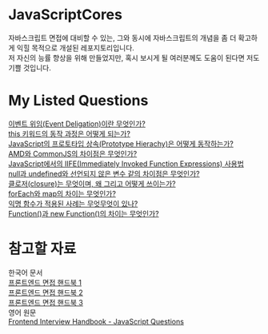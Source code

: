 # JavaScriptCores
자바스크립트 면접에 대비할 수 있는, 그와 동시에 자바스크립트의 개념을 좀 더 확고하게 익힐 목적으로 개설된 레포지토리입니다.   
저 자신의 능률 향상을 위해 만들었지만, 혹시 보시게 될 여러분께도 도움이 된다면 저도 기쁠 것입니다.

# My Listed Questions
[이벤트 위임(Event Deligation)이란 무엇인가?](https://github.com/kuman514/JavaScriptCores/blob/main/event%20delegation.html)   
[this 키워드의 동작 과정은 어떻게 되는가?](https://github.com/kuman514/JavaScriptCores/blob/main/this.html)   
[JavaScript의 프로토타입 상속(Prototype Hierachy)은 어떻게 동작하는가?](https://github.com/kuman514/JavaScriptCores/blob/main/prototype%20hierachy.html)   
[AMD와 CommonJS의 차이점은 무엇인가?](https://github.com/kuman514/JavaScriptCores/blob/main/AMD%20vs%20CommonJS.md)   
[JavaScript에서의 IIFE(Immediately Invoked Function Expressions) 사용법](https://github.com/kuman514/JavaScriptCores/blob/main/function%20iife.html)   
[null과 undefined와 선언되지 않은 변수 같의 차이점은 무엇인가?](https://github.com/kuman514/JavaScriptCores/blob/main/null%20undefined%20undeclared.html)   
[클로저(closure)는 무엇이며, 왜 그리고 어떻게 쓰이는가?](https://github.com/kuman514/JavaScriptCores/blob/main/closure.html)   
[forEach와 map의 차이는 무엇인가?](https://github.com/kuman514/JavaScriptCores/blob/main/foreach%20map.html)   
[익명 함수가 적용된 사례는 무엇무엇이 있나?](https://github.com/kuman514/JavaScriptCores/blob/main/anonymous%20function.html)   
[Function()과 new Function()의 차이는 무엇인가?](https://github.com/kuman514/JavaScriptCores/blob/main/function%20new%20function.html)

# 참고할 자료
한국어 문서   
[프론트엔드 면접 핸드북 1](https://blog.rhostem.com/posts/2020-04-12-fe-interview-handbook-js-1)   
[프론트엔드 면접 핸드북 2](https://blog.rhostem.com/posts/2020-04-13-fe-interview-handbook-js-2)   
[프론트엔드 면접 핸드북 3](https://blog.rhostem.com/posts/2020-04-14-fe-interview-handbook-js-3)   
영어 원문   
[Frontend Interview Handbook - JavaScript Questions](https://github.com/yangshun/front-end-interview-handbook/blob/master/contents/en/javascript-questions.md)